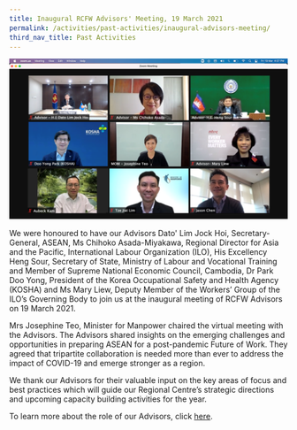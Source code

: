 ```yaml
---
title: Inaugural RCFW Advisors' Meeting, 19 March 2021
permalink: /activities/past-activities/inaugural-advisors-meeting/
third_nav_title: Past Activities
---
```

![Inaugural-RCFW-Advisors'-Meeting](/images/rcfw-advisors-meeting.png)

We were honoured to have our Advisors Dato' Lim Jock Hoi, Secretary-General, ASEAN, Ms Chihoko Asada-Miyakawa, Regional Director for Asia and the Pacific, International Labour Organization (ILO), His Excellency Heng Sour, Secretary of State, Ministry of Labour and Vocational Training and Member of Supreme National Economic Council, Cambodia, Dr Park Doo Yong, President of the Korea Occupational Safety and Health Agency (KOSHA) and Ms Mary Liew, Deputy Member of the Workers’ Group of the ILO’s Governing Body to join us at the inaugural meeting of RCFW Advisors on 19 March 2021.

Mrs Josephine Teo, Minister for Manpower chaired the virtual meeting with the Advisors. The Advisors shared insights on the emerging challenges and opportunities in preparing ASEAN for a post-pandemic Future of Work. They agreed that tripartite collaboration is needed more than ever to address the impact of COVID-19 and emerge stronger as a region.

We thank our Advisors for their valuable input on the key areas of focus and best practices which will guide our Regional Centre’s strategic directions and upcoming capacity building activities for the year.

To learn more about the role of our Advisors, click <a href="/about/rcfw-advisors/">here</a>.
